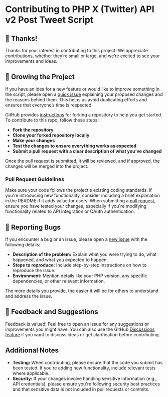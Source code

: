 # Contributing to PHP X (Twitter) API v2 Post Tweet Script

## 👏 Thanks!

Thanks for your interest in contributing to this project! We appreciate contributions, whether they’re small or large, and we’re excited to see your improvements and ideas.


## 🌱 Growing the Project

If you have an idea for a new feature or would like to improve something in the script, please open a [quick issue](https://github.com/dvirdung/php-x-twitter-api-v2-post-tweet/issues/new) explaining your proposed changes and the reasons behind them. This helps us avoid duplicating efforts and ensures that everyone’s time is respected.

GitHub provides [instructions](https://help.github.com/articles/fork-a-repo/) for forking a repository to help you get started. To contribute to this repo, follow these steps:

- **Fork the repository**
- **Clone your forked repository locally**
- **Make your changes**
- **Test the changes to ensure everything works as expected**
- **Submit a pull request with a clear description of what you’ve changed**

Once the pull request is submitted, it will be reviewed, and if approved, the changes will be merged into the project.

### Pull Request Guidelines

Make sure your code follows the project's existing coding standards.
If you're introducing new functionality, consider including a brief explanation in the README if it adds value for users.
When submitting a [pull request](https://help.github.com/articles/about-pull-requests/), ensure you have tested your changes, especially if you're modifying functionality related to API integration or OAuth authentication.


## 🐛 Reporting Bugs

If you encounter a bug or an issue, please open a [new issue](https://github.com/dvirdung/php-x-twitter-api-v2-post-tweet/issues/new/choose) with the following details:

- **Description of the problem:** Explain what you were trying to do, what happened, and what you expected to happen.
- **Steps to reproduce:** Include step-by-step instructions on how to reproduce the issue.
- **Environment:** Mention details like your PHP version, any specific dependencies, or other relevant information.

The more details you provide, the easier it will be for others to understand and address the issue.


## 🔄 Feedback and Suggestions

Feedback is valued! Feel free to open an issue for any suggestions or improvements you might have. You can also use the GitHub [Discussions feature](https://github.com/dvirdung/php-x-twitter-api-v2-post-tweet/discussions) if you want to discuss ideas or get clarification before contributing.


## Additional Notes

- **Testing:** When contributing, please ensure that the code you submit has been tested. If you're adding new functionality, include relevant tests where applicable.
- **Security:** If your changes involve handling sensitive information (e.g., API credentials), please ensure you're following security best practices and that sensitive data is not included in pull requests or commits.
